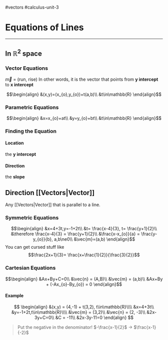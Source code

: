 #vectors 
#calculus-unit-3
# Equations of Lines
---
## In $\mathbb{R}^{2}$ space
### Vector Equations
$\vec{m}$ = (run, rise)
In other words, it is the vector that points from **y intercept** to **x intercept**


$$\begin{align}
&(x,y)=(x_{o},y_{o})+t(a,b)\\
&t\in\mathbb{R}
\end{align}$$
### Parametric Equations
$$\begin{align}
&x=x_{o}+at\\
&y=y_{o}+bt\\
&t\in\mathbb{R}
\end{align}$$

### Finding the Equation
#### Location
the **y intercept**
#### Direction
the **slope**
## Direction [[Vectors|Vector]]
Any [[Vectors|Vector]] that is parallel to a line.

### Symmetric Equations
$$\begin{align}
&x=4+3t,y=-1+2t\\
&t= \frac{x-4}{3}, t= \frac{y+1}{2}\\
&\therefore \frac{x-4}{3} = \frac{y+1}{2}\\
&\frac{x-x_{o}}{a} = \frac{y-y_{o}}{b}, a,b\ne0\\
&\vec{m}=(a,b)
\end{align}$$
You can get cursed stuff like $$\frac{2x+1}{3}= \frac{x+\frac{1}{2}}{\frac{3}{2}}$$
### Cartesian Equations
$$\begin{align}
&Ax+By+C=0\\
&\vec{n} = (A,B)\\
&\vec{m} = (a,b)\\
&Ax+By + (-Ax_{o}-By_{o}) = 0
\end{align}$$
#### Example
$$
\begin{align}
&(x,y) = (4,-1) + t(3,2), t\in\mathbb{R}\\\\
&x=4+3t\\
&y=-1+2t,t\in\mathbb{R}\\\\
&\vec{m} = (3,2)\\
&\vec{n} = (2, -3)\\
&2x-3y+C=0\\
&C = -11\\
&2x-3y-11=0
\end{align}
$$
> Put the negative in the denominator! $-\frac{x-1}{2}$ -> $\frac{x-1}{-2}$ 